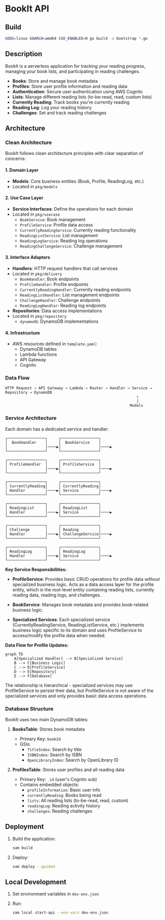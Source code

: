 # BookIt API

## Build

```bash
GOOS=linux GOARCH=amd64 CGO_ENABLED=0 go build -o bootstrap *.go
```

## Description

BookIt is a serverless application for tracking your reading progress, managing your book lists, and participating in reading challenges.

- **Books**: Store and manage book metadata
- **Profiles**: Store user profile information and reading data
- **Authentication**: Secure user authentication using AWS Cognito
- **Lists**: Manage different reading lists (to-be-read, read, custom lists)
- **Currently Reading**: Track books you're currently reading
- **Reading Log**: Log your reading history
- **Challenges**: Set and track reading challenges

## Architecture

### Clean Architecture

BookIt follows clean architecture principles with clear separation of concerns:

#### 1. Domain Layer

- **Models**: Core business entities (Book, Profile, ReadingLog, etc.)
- Located in `pkg/models`

#### 2. Use Case Layer

- **Service Interfaces**: Define the operations for each domain
- Located in `pkg/usecase`
  - `BookService`: Book management
  - `ProfileService`: Profile data access
  - `CurrentlyReadingService`: Currently reading functionality
  - `ReadingListService`: List management
  - `ReadingLogService`: Reading log operations
  - `ReadingChallengeService`: Challenge management

#### 3. Interface Adapters

- **Handlers**: HTTP request handlers that call services
- Located in `pkg/delivery`
  - `BookHandler`: Book endpoints
  - `ProfileHandler`: Profile endpoints
  - `CurrentlyReadingHandler`: Currently reading endpoints
  - `ReadingListHandler`: List management endpoints
  - `ChallengeHandler`: Challenge endpoints
  - `ReadingLogHandler`: Reading log endpoints
- **Repositories**: Data access implementations
- Located in `pkg/repository`
  - `dynamodb`: DynamoDB implementations

#### 4. Infrastructure

- AWS resources defined in `template.yaml`:
  - DynamoDB tables
  - Lambda functions
  - API Gateway
  - Cognito

### Data Flow

```mermaid
HTTP Request → API Gateway → Lambda → Router → Handler → Service → Repository → DynamoDB
                                                           ↑
                                                           |
                                                        Models
```

### Service Architecture

Each domain has a dedicated service and handler:

```ascii
┌─────────────────┐     ┌─────────────────┐     
│  BookHandler    │     │  BookService    │     
│                 │────▶│                 │────▶
└─────────────────┘     └─────────────────┘     

┌─────────────────┐     ┌─────────────────┐     
│ ProfileHandler  │     │ ProfileService  │     
│                 │────▶│                 │────▶
└─────────────────┘     └─────────────────┘     
                                                
┌─────────────────┐     ┌─────────────────┐     
│ CurrentlyReading│     │ CurrentlyReading│     
│ Handler         │────▶│ Service         │────▶
└─────────────────┘     └─────────────────┘     
                                                
┌─────────────────┐     ┌─────────────────┐     
│ ReadingList     │     │ ReadingList     │     
│ Handler         │────▶│ Service         │────▶
└─────────────────┘     └─────────────────┘     
                                                
┌─────────────────┐     ┌─────────────────┐     
│ Challenge       │     │ Reading         │     
│ Handler         │────▶│ ChallengeService│────▶
└─────────────────┘     └─────────────────┘     
                                                
┌─────────────────┐     ┌─────────────────┐     
│ ReadingLog      │     │ ReadingLog      │     
│ Handler         │────▶│ Service         │────▶
└─────────────────┘     └─────────────────┘     
```

**Key Service Responsibilities:**

- **ProfileService**: Provides basic CRUD operations for profile data without specialized business logic. Acts as a data access layer for the profile entity, which is the root-level entity containing reading lists, currently reading data, reading logs, and challenges.

- **BookService**: Manages book metadata and provides book-related business logic.

- **Specialized Services**: Each specialized service (CurrentlyReadingService, ReadingListService, etc.) implements business logic specific to its domain and uses ProfileService to access/modify the profile data when needed.

**Data Flow for Profile Updates:**

```mermaid
graph TD
    A[Specialized Handler] --> B[Specialized Service]
    B --> C[Business Logic]
    C --> D[ProfileService]
    D --> E[Repository]
    E --> F[Database]
```

The relationship is hierarchical - specialized services may use ProfileService to persist their data, but ProfileService is not aware of the specialized services and only provides basic data access operations.

### Database Structure

BookIt uses two main DynamoDB tables:

1. **BooksTable**: Stores book metadata
   - Primary Key: `bookId`
   - GSIs:
     - `TitleIndex`: Search by title
     - `ISBNIndex`: Search by ISBN
     - `OpenLibraryIndex`: Search by OpenLibrary ID

2. **ProfilesTable**: Stores user profiles and all reading data
   - Primary Key: `_id` (user's Cognito sub)
   - Contains embedded objects:
     - `profileInformation`: Basic user info
     - `currentlyReading`: Books being read
     - `lists`: All reading lists (to-be-read, read, custom)
     - `readingLog`: Reading activity history
     - `challenges`: Reading challenges

## Deployment

1. Build the application:

   ```bash
   sam build
   ```

2. Deploy:

   ```bash
   sam deploy --guided
   ```

## Local Development

1. Set environment variables in `dev-env.json`
2. Run:

   ```bash
   sam local start-api --env-vars dev-env.json
   ```
